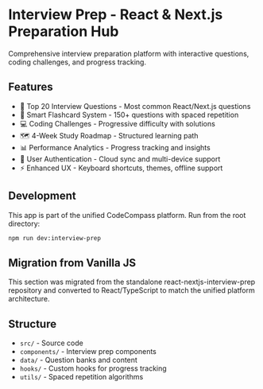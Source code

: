 # Interview Prep - React & Next.js Preparation Hub

Comprehensive interview preparation platform with interactive questions, coding challenges, and progress tracking.

## Features

- 🎯 Top 20 Interview Questions - Most common React/Next.js questions
- 🏃 Smart Flashcard System - 150+ questions with spaced repetition
- 💻 Coding Challenges - Progressive difficulty with solutions
- 🗺️ 4-Week Study Roadmap - Structured learning path
- 📊 Performance Analytics - Progress tracking and insights
- 🔑 User Authentication - Cloud sync and multi-device support
- ⚡ Enhanced UX - Keyboard shortcuts, themes, offline support

## Development

This app is part of the unified CodeCompass platform. Run from the root directory:

```bash
npm run dev:interview-prep
```

## Migration from Vanilla JS

This section was migrated from the standalone react-nextjs-interview-prep repository and converted to React/TypeScript to match the unified platform architecture.

## Structure

- `src/` - Source code
- `components/` - Interview prep components
- `data/` - Question banks and content
- `hooks/` - Custom hooks for progress tracking
- `utils/` - Spaced repetition algorithms
